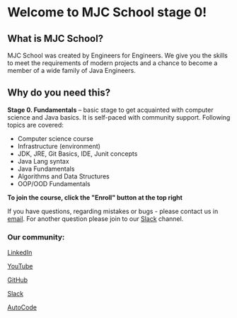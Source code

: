 # Welcome to MJC School stage 0!

## What is MJC School?

MJC School was created by Engineers for Engineers. We give you the skills to meet the requirements of modern projects
and a chance to become a member of a wide family of Java Engineers.

## Why do you need this?

**Stage 0. Fundamentals** – basic stage to get acquainted with computer science and Java basics. It is self-paced with
community support. Following topics are covered:

* Computer science course
* Infrastructure (environment)
* JDK, JRE, Git Basics, IDE, Junit concepts
* Java Lang syntax
* Java Fundamentals
* Algorithms and Data Structures
* OOP/OOD Fundamentals

**To join the course, click the "Enroll" button at the top right**

If you have questions, regarding mistakes or bugs - please contact us in [email](OrgMJCSchoolDrivers@epam.com). For
another question please join to
our [Slack](https://join.slack.com/t/mjc-school/shared_invite/zt-1eobum1d2-lun8~xPjLwP2i24eJWTjTQ) channel.

### Our community:

[LinkedIn](https://www.linkedin.com/groups/12668113/)

[YouTube](https://www.youtube.com/channel/UC62STK0HoG4pxoeV4YTmqmw)

[GitHub](https://github.com/mjc-school/MJC-School)

[Slack](https://join.slack.com/t/mjc-school/shared_invite/zt-1eobum1d2-lun8~xPjLwP2i24eJWTjTQ)

[AutoCode](https://autocode-next.lab.epam.com/courses/189)
